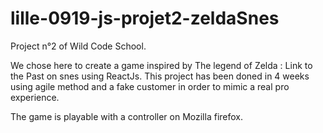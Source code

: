 # lille-0919-js-projet2-zeldaSnes

Project n°2 of Wild Code School.

We chose here to create a game inspired by The legend of Zelda : Link to the Past on snes using ReactJs. This project has been doned in 4 weeks using agile method and a fake customer in order to mimic a real pro experience.

The game is playable with a controller on Mozilla firefox.
